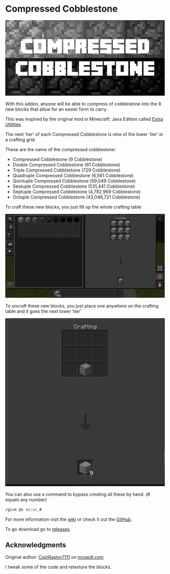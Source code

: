 # Compressed Cobblestone

![background](background.jpg)

With this addon, anyone will be able to compress of cobblestone into the 8 new blocks that allow for an easier form to carry.

This was inspired by the original mod in Minecraft: Java Edition called [Extra Utilities](https://ftbwiki.org/Extra_Utilities).

The next ‘tier’ of each Compressed Cobblestone is nine of the lower ‘tier’ in a crafting grid.

These are the name of the compressed cobblestone:
- Compressed Cobblestone (9 Cobblestone)
- Double Compressed Cobblestone (81 Cobblestone)
- Triple Compressed Cobblestone (729 Cobblestone)
- Quadruple Compressed Cobblestone (6,561 Cobblestone)
- Quintuple Compressed Cobblestone (59,049 Cobblestone)
- Sextuple Compressed Cobblestone (531,441 Cobblestone)
- Septuple Compressed Cobblestone (4,782,969 Cobblestone)
- Octuple Compressed Cobblestone (43,046,721 Cobblestone)

To craft these new blocks, you just fill up the whole crafting table

![crafting menu](crafting_menu.png)

To uncraft these new blocks, you just place one anywhere on the crafting table and it goes the next lower ‘tier’

![de-craft menu](decrafting_menu.png)

You can also use a command to bypass creating all these by hand. (# equals any number)

```txt
/give @s cc:cc_#
```

For more information visit the [wiki](https://ftbwiki.org/Compressed_Cobblestone_(Extra_Utilities)) or check it out the [GitHub](https://github.com/PiSaucer/MiniExtraUtilities).

To go download go to [releases](https://github.com/PiSaucer/CompressedCobblestone/releases).

## Acknowledgments
Original author: [CoinRaptor7111](https://mcpedl.com/user/coinraptor7111/) on [mcpedl.com](https://mcpedl.com/compressed-cobblestone-addon/)

I tweak some of the code and retexture the blocks.
